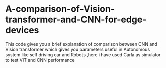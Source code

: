 # A-comparison-of-Vision-transformer-and-CNN-for-edge-devices
This code gives you a brief explanation of comparison between CNN and Vision transformer which gives you parameters useful in Autonomous system like self driving car and  Robots ,here i have used Carla as simulator to test VIT and CNN performance
